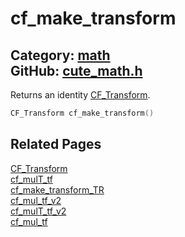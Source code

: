 # cf_make_transform

Category: [math](https://github.com/RandyGaul/cute_framework/blob/master/docs/api_reference?id=math)  
GitHub: [cute_math.h](https://github.com/RandyGaul/cute_framework/blob/master/include/cute_math.h)  
---

Returns an identity [CF_Transform](https://github.com/RandyGaul/cute_framework/blob/master/docs/math/cf_transform.md).

```cpp
CF_Transform cf_make_transform()
```

## Related Pages

[CF_Transform](https://github.com/RandyGaul/cute_framework/blob/master/docs/math/cf_transform.md)  
[cf_mulT_tf](https://github.com/RandyGaul/cute_framework/blob/master/docs/math/cf_mult_tf.md)  
[cf_make_transform_TR](https://github.com/RandyGaul/cute_framework/blob/master/docs/math/cf_make_transform_tr.md)  
[cf_mul_tf_v2](https://github.com/RandyGaul/cute_framework/blob/master/docs/math/cf_mul_tf_v2.md)  
[cf_mulT_tf_v2](https://github.com/RandyGaul/cute_framework/blob/master/docs/math/cf_mult_tf_v2.md)  
[cf_mul_tf](https://github.com/RandyGaul/cute_framework/blob/master/docs/math/cf_mul_tf.md)  
